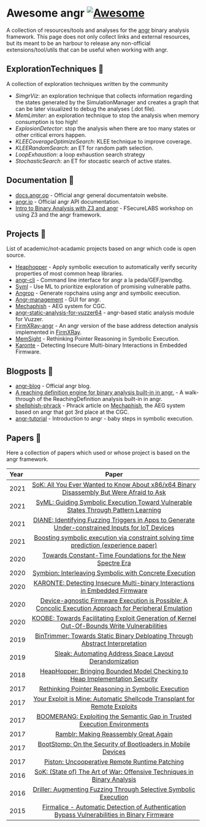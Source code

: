 # Awesome angr [![Awesome](https://cdn.rawgit.com/sindresorhus/awesome/d7305f38d29fed78fa85652e3a63e154dd8e8829/media/badge.svg)](https://github.com/sindresorhus/awesome)

A collection of resources/tools and analyses for the [angr](https://github.com/angr) binary analysis framework.
This page does not only collect links and external resources, but its meant to be an harbour to release any non-official extensions/tool/utils that can be useful when working with angr.

## ExplorationTechniques 📁

A collection of exploration techniques written by the community

* *SimgrViz*: an exploration technique that collects information regarding the states generated by the SimulationManager and creates a graph that can be later visualized to debug the analyses (.dot file). 
* *MemLimiter*: an exploration technique to stop the analysis when memory consumption is too high!
* *ExplosionDetector*: stop the analysis when there are too many states or other critical errors happen.
* *KLEECoverageOptimizeSearch*: KLEE technique to improve coverage. 
* *KLEERandomSearch*: an ET for random path selection.
* *LoopExhaustion*: a loop exhaustion search strategy
* *StochasticSearch*: an ET for stocastic search of active states.

## Documentation :book:
* [docs.angr.op](https://docs.angr.io/) - Official angr general documentatoin website.
* [angr.io](http://angr.io/api-doc/angr.html) - Official angr API documentation.
* [Intro to Binary Analysis with Z3 and angr](https://github.com/FSecureLABS/z3_and_angr_binary_analysis_workshop) - FSecureLABS workshop on using Z3 and the angr framework.

## Projects :rocket:

List of academic/not-acadamic projects based on angr which code is open source.

* [Heaphopper](https://github.com/angr/heaphopper) - Apply symbolic execution to automatically verify security properties of most common heap libraries.
* [angr-cli](https://github.com/fmagin/angr-cli) - Command line interface for angr a la peda/GEF/pwndbg.
* [Syml](https://github.com/ucsb-seclab/syml) - Use ML to prioritize exploration of promising vulnerable paths.
* [Angrop](https://github.com/angr/angrop) - Generate ropchains using angr and symbolic execution.
* [Angr-management](https://github.com/angr/angr-management) - GUI for angr.
* [Mechaphish](https://github.com/mechaphish) - AEG system for CGC.
* [angr-static-analysis-for-vuzzer64](https://github.com/ash09/angr-static-analysis-for-vuzzer64) - angr-based static analysis module for Vuzzer.
* [FirmXRay-angr](https://github.com/ucsb-seclab/monolithic-firmware-collection/tree/master/utils/firmxray) - An angr version of the base address detection analysis implemented in [FirmXRay](https://github.com/OSUSecLab/FirmXRay).
* [MemSight](https://github.com/season-lab/memsight) - Rethinking Pointer Reasoning in Symbolic Execution.
* [Karonte](https://github.com/ucsb-seclab/karonte) - Detecting Insecure Multi-binary Interactions in Embedded Firmware.
## Blogposts :newspaper:
* [angr-blog](https://angr.io/) - Official angr blog.
* [A reaching definition engine for binary analysis built-in in angr.](https://degrigis.github.io/posts/angr_rd/) - A walk-through of the ReachingDefinition analysis built-in in angr.
* [shellphish-phrack](http://phrack.org/papers/cyber_grand_shellphish.html) - Phrack article on [Mechaphish](https://github.com/mechaphish), the AEG system based on angr that got 3rd place at the CGC.
* [angr-tutorial](https://blog.notso.pro/2019-03-20-angr-introduction-part0/) - Introduction to angr - baby steps in symbolic execution.

## Papers :page_with_curl:

Here a collection of papers which used or whose project is based on the angr framework.

| Year       | Paper     | 
| :------------- | :----------: | 
| 2021 | [SoK: All You Ever Wanted to Know About x86/x64 Binary Disassembly But Were Afraid to Ask](https://www.portokalidis.net/files/sok86disas_oakland21.pdf)
| 2021 | [SyML: Guiding Symbolic Execution Toward Vulnerable States Through Pattern Learning](https://conand.me/publications/ruaro-syml-2021.pdf)
| 2021 | [DIANE: Identifying Fuzzing Triggers in Apps to Generate Under-constrained Inputs for IoT Devices](https://conand.me/publications/redini-diane-2021.pdf)
| 2021 | [Boosting symbolic execution via constraint solving time prediction (experience paper)](https://dl.acm.org/doi/10.1145/3460319.3464813)
| 2020 | [Towards Constant-Time Foundations for the New Spectre Era](https://cseweb.ucsd.edu/~cdisselk/papers/ct-foundations.pdf)
| 2020 | [Symbion: Interleaving Symbolic with Concrete Execution](https://sites.cs.ucsb.edu/~vigna/publications/2020_CNS_Symbion.pdf) |
| 2020 | [KARONTE: Detecting Insecure Multi-binary Interactions in Embedded Firmware](https://www.badnack.it/static/papers/University/karonte.pdf) | 
| 2020 | [Device-agnostic Firmware Execution is Possible: A Concolic Execution Approach for Peripheral Emulation](https://dl.acm.org/doi/10.1145/3427228.3427280) |
| 2020 | [KOOBE: Towards Facilitating Exploit Generation of Kernel Out-Of-Bounds Write Vulnerabilities](https://www.usenix.org/system/files/sec20summer_chen-weiteng_prepub.pdf)
| 2019 | [BinTrimmer: Towards Static Binary Debloating Through Abstract Interpretation](https://sites.cs.ucsb.edu/~chris/research/doc/dimva19_bintrimmer.pdf)
| 2019 | [Sleak: Automating Address Space Layout Derandomization](https://par.nsf.gov/servlets/purl/10155109)
| 2018 | [HeapHopper: Bringing Bounded Model Checking to Heap Implementation Security](https://sites.cs.ucsb.edu/~chris/research/doc/usenix18_heaphopper.pdf)
| 2017 | [Rethinking Pointer Reasoning in Symbolic Execution](https://github.com/season-lab/memsight/raw/master/publications/memsight-ase17.pdf)
| 2017 | [Your Exploit is Mine: Automatic Shellcode Transplant for Remote Exploits](https://www.ieee-security.org/TC/SP2017/papers/579.pdf)
| 2017 | [BOOMERANG: Exploiting the Semantic Gap in Trusted Execution Environments](https://sites.cs.ucsb.edu/~vigna/publications/2017_NDSS_Boomerang.pdf)
| 2017 | [Ramblr: Making Reassembly Great Again](https://sefcom.asu.edu/publications/ramblr-making-reassembly-great-again-ndss2017.pdf)
| 2017 | [BootStomp: On the Security of Bootloaders in Mobile Devices](https://www.usenix.org/system/files/conference/usenixsecurity17/sec17-redini.pdf) |
| 2017 | [Piston: Uncooperative Remote Runtime Patching](https://sefcom.asu.edu/publications/piston-uncooperative-remote-runtime-patching-acsac2017.pdf)
| 2016 | [SoK: (State of) The Art of War: Offensive Techniques in Binary Analysis](https://sites.cs.ucsb.edu/~vigna/publications/2016_SP_angrSoK.pdf)
| 2016 | [Driller: Augmenting Fuzzing Through Selective Symbolic Execution](https://sites.cs.ucsb.edu/~chris/research/doc/ndss16_driller.pdf)
| 2015 | [Firmalice - Automatic Detection of Authentication Bypass Vulnerabilities in Binary Firmware](https://sites.cs.ucsb.edu/~chris/research/doc/ndss15_firmalice.pdf) |



